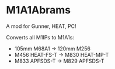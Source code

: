 # M1A1Abrams
<p>A mod for Gunner, HEAT, PC!</p>

<p>
  Converts all M1IPs to M1A1s: 
  <ul>
    <li>105mm M68A1 -> 120mm M256</li>
    <li>M456 HEAT-FS-T -> M830 HEAT-MP-T</li>
    <li>M833 APFSDS-T  -> M829 APFSDS-T</li>
  </ul>
</p>

